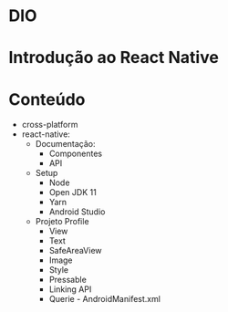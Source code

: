 # DIO
# Introdução ao React Native

# Conteúdo
- cross-platform
- react-native:
  - Documentação:
    - Componentes
    - API
  - Setup
    - Node
    - Open JDK 11
    - Yarn
    - Android Studio
  - Projeto Profile
    - View
    - Text
    - SafeAreaView
    - Image
    - Style
    - Pressable
    - Linking API
    - Querie - AndroidManifest.xml
  